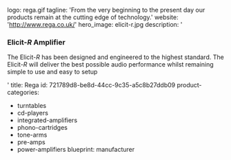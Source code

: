 logo: rega.gif
tagline: 'From the very beginning to the present day our products remain at the cutting edge of technology.'
website: 'http://www.rega.co.uk/'
hero_image: elicit-r.jpg
description: '<h3>Elicit-<em>R</em>&nbsp;Amplifier</h3><p>The Elicit-<em>R</em>&nbsp;has been designed and engineered to the highest standard. The Elicit-<em>R</em>&nbsp;will deliver the best possible audio performance whilst remaining simple to use and easy to setup</p>'
title: Rega
id: 721789d8-be8d-44cc-9c35-a5c8b27ddb09
product-categories:
  - turntables
  - cd-players
  - integrated-amplifiers
  - phono-cartridges
  - tone-arms
  - pre-amps
  - power-amplifiers
blueprint: manufacturer
